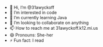 - 👋 Hi, I’m @31awyckoff
- 👀 I’m interested in code
- 🌱 I’m currently learning Java
- 💞️ I’m looking to collaborate on anything
- 📫 How to reach me at 31awyckoff.k12.mi.us
- 😄 Pronouns: She-her
- ⚡ Fun fact: I read

<!---
31awyckoff/31awyckoff is a ✨ special ✨ repository because its `README.md` (this file) appears on your GitHub profile.
You can click the Preview link to take a look at your changes.
--->
